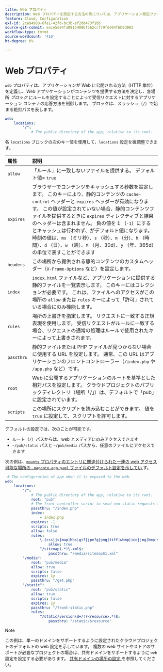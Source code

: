 ```yaml
---
title: Web プロパティ
description: Web プロパティを設定する方法の例については、アプリケーション設定ファイルを参照  [!DNL Commerce]  てください。
feature: Cloud, Configuration
exl-id: 2ca94908-6fe1-42fd-bc3b-ef2dd473f1bb
source-git-commit: eace5d84fa0915489bf562ccf79fde04f6b9d083
workflow-type: tm+mt
source-wordcount: '410'
ht-degree: 0%

---
```


# Web プロパティ

`web` プロパティは、アプリケーションが Web に公開される方法（HTTP 単位）を定義し、Web アプリケーションがコンテンツを提供する方法を決定し、各場所 _ブロック_ にルールを設定することによって受信リクエストに対するアプリケーション コンテナの応答方法を制御します。 ブロックは、スラッシュ（`/`）で始まる絶対パスを表します。

```yaml
web:
    locations:
        "/":
            # The public directory of the app, relative to its root.
```

各 `locations` ブロックの次のキー値を使用して、`locations` 設定を微調整できます。

| 属性 | 説明 |
| :--- | :--- |
| `allow` | 「ルール」に一致しないファイルを提供する。 デフォルト値= `true` |
| `expires` | ブラウザーでコンテンツをキャッシュする秒数を設定します。 このキーにより、静的コンテンツの `cache-control` ヘッダーと `expires` ヘッダーが有効になります。 この値が設定されていない場合、静的コンテンツファイルを提供するときに `expires` ディレクティブと結果のヘッダーは含まれません。 負の値を 1 （`-1`）にするとキャッシュは行われず、がデフォルト値になります。 時刻の値は、`ms` （ミリ秒）、`s` （秒）、`m` （分）、`h` （時間）、`d` （日）、`w` （週）、`M` （月、30d）、`y` （年、365d）の単位で表すことができます |
| `headers` | この場所から提供される静的コンテンツのカスタムヘッダー（`X-Frame-Options` など）を設定します。 |
| `index` | `index.html` ファイルなど、アプリケーションに提供する静的ファイルを一覧表示します。 このキーにはコレクションが必要です。 これは、ファイルへのアクセスがこの場所の `allow` または `rules` キーによって「許可」されている場合にのみ機能します。 |
| `rules` | 場所の上書きを指定します。 リクエストに一致する正規表現を使用します。 受信リクエストがルールに一致する場合、リクエストの通常の処理はルールで使用されたキーによって上書きされます。 |
| `passthru` | 静的ファイルまたは PHP ファイルが見つからない場合に使用する URL を設定します。 通常、この URL はアプリケーションのフロントコントローラー（`/index.php` や `/app.php` など）です。 |
| `root` | Web に公開するアプリケーションのルートを基準とした相対パスを設定します。 クラウドプロジェクトのパブリックディレクトリ（場所「/」）は、デフォルトで「pub」に設定されています。 |
| `scripts` | この場所にスクリプトを読み込むことができます。 値を `true` に設定して、スクリプトを許可します。 |

デフォルトの設定では、次のことが可能です。

- ルート（`/`）パスからは、web とメディアにのみアクセスできます
- `~/pub/static` パスと `~/pub/media` パスから、任意のファイルにアクセスできます

次の例は、[`mounts` プロパティのエントリに関連付けられた一連の web アクセス可能な場所の `.magento.app.yaml` ファイルのデフォルト設定を示してい ](properties.md#mounts) す。

```yaml
 # The configuration of app when it is exposed to the web.
web:
    locations:
        "/":
            # The public directory of the app, relative to its root.
            root: "pub"
            # The front-controller script to send non-static requests to.
            passthru: "/index.php"
            index:
                - index.php
            expires: -1
            scripts: true
            allow: false
            rules:
                \.(css|js|map|hbs|gif|jpe?g|png|tiff|wbmp|ico|jng|bmp|svgz|midi?|mp?ga|mp2|mp3|m4a|ra|weba|3gpp?|mp4|mpe?g|mpe|ogv|mov|webm|flv|mng|asx|asf|wmv|avi|ogx|swf|jar|ttf|eot|woff|otf|html?)$:
                    allow: true
                ^/sitemap(.*)\.xml$:
                    passthru: "/media/sitemap$1.xml"
        "/media":
            root: "pub/media"
            allow: true
            scripts: false
            expires: 1y
            passthru: "/get.php"
        "/static":
            root: "pub/static"
            allow: true
            scripts: false
            expires: 1y
            passthru: "/front-static.php"
            rules:
                ^/static/version\d+/(?<resource>.*)$:
                    passthru: "/static/$resource"
```

>[!NOTE]
>
>この例は、単一のドメインをサポートするように設定されたクラウドプロジェクトのデフォルトの web 設定を示しています。 複数の web サイトやストアのサポートが必要なプロジェクトの場合は、共有ドメインをサポートするように `web` 設定を設定する必要があります。 [ 共有ドメインの場所の設定 ](../store/multiple-sites.md#configure-locations-for-shared-domains) を参照してください。
